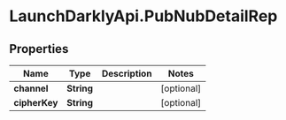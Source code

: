 # LaunchDarklyApi.PubNubDetailRep

## Properties

Name | Type | Description | Notes
------------ | ------------- | ------------- | -------------
**channel** | **String** |  | [optional] 
**cipherKey** | **String** |  | [optional] 


